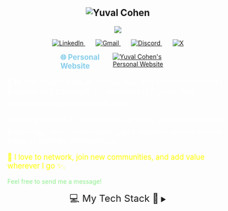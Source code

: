 <h2 align="center">
  <img src="https://readme-typing-svg.demolab.com?font=Fira+Code&size=35&duration=50&pause=3000&color=E6E6FA&center=true&vCenter=true&width=500&height=50&lines=Yuval+Cohen;" alt="Yuval Cohen" />
</h2>
<p align="center">
  <a href="https://github.com/cohenyuval315">
    <img src="https://readme-typing-svg.demolab.com/?lines=Software Engineer;Coding experience;Always%20learning%20new%20things&font=FiraCode&center=true&width=440&height=45&color=DA70D6&vCenter=true&pause=1000&size=22" 
        />
    </a>
</p>
<p align="center">
    <a href="https://www.linkedin.com/in/yc315/">
        <img 
            alt="LinkedIn" 
            title="LinkedIn" 
            src="https://img.shields.io/badge/LinkedIn-0077B5?style=for-the-badge&logo=invision&logoColor=white"/>
    </a>
    &#8287;&#8287;&#8287;&#8287;&#8287;
    <a href="mailto:cohenyuval315@gmail.com">
        <img 
            alt="Gmail" 
            title="Email" 
            src="https://img.shields.io/badge/Gmail-B22222?style=for-the-badge&logo=gmail&logoColor=white"/>
    </a>    
    &#8287;&#8287;&#8287;&#8287;&#8287;          
    <a href="https://discord.com/users/355745340441362432">
        <img 
            alt="Discord" 
            title="Discord" 
            src="https://img.shields.io/badge/Discord-5865F2?style=for-the-badge&logo=discord&logoColor=white"/>
    </a>     
    &#8287;&#8287;&#8287;&#8287;&#8287;
    <a href="https://twitter.com/@YwblK">
        <img 
            alt="X" 
            title="X (formerly Twitter)" 
            src="https://img.shields.io/badge/twitter-000000?style=for-the-badge&logo=X&logoColor=white"/>
    </a> 
</p>

<p align="center">
<div style="display: flex; justify-content: space-between; gap: 20px; margin-top: 10px; padding-left: 24%; padding-right: 24%">
    <span style="font-size: 1.2em; font-weight: bold; color: #87CEEB;">
        🌐 Personal Website
    </span>
<a href="https://www.yuval-cohen.com" target="_blank">
    <img 
        alt="Yuval Cohen's Personal Website" 
        title="Yuval Cohen" 
        src="https://img.shields.io/badge/Personal%20Website-%20Y%20C%20-black?style=for-the-badge&logo=awwwards&logoColor=black&labelColor=91DD93"/>
    </a>
</div>

</p>
<div>

<p style="font-size: 1.2em; font-weight: normal; color: white;">
👋 Hi, I’m Yuval Cohen, an enthusiastic and ambitious Software Engineer and Developer ⚡️. I specialize in Python, Web Development and Software Design.
</p>

<p style="font-size: 1.2em; font-weight: normal; color: white;">
Jack of all trades 🃏, and a master of some, with cross-domain knowledge, deep understanding and expertise across various areas of software development.
</p>

<p style="font-size: 1.2em; font-weight: normal; color: yellow;">
🤝 I love to network, join new communities, and add value wherever I go ✨. 
</p>
<p style="color: lightgreen;">
 Feel free to send me a message!
 </p>
</div>    
<style>
    details>summary {
        list-style: none;
    }
    summary::-webkit-details-marker {
        display: none
    }
    summary::after {
        content: ' ►';
    }
    summary>span {
        font-size:22px
    }
    details[open] summary:after {
        content: " ▼";
    }    
</style>
<div align="center">
<details> 
    <summary>
        <span>💻 My Tech Stack 📱</span>
    </summary>
    <p><span style="font-size: 1em; font-weight: bold ; color: yellow;"> 
        ⚠️ Important 
    </span>

⚠️ **Important!**: My tech stack follows a **top-left to bottom-right**. Please Keep this in mind as you explore!.
The Order hierarchy based , on 🏆 experience, 🚀 frequency of use, ❤️ preference, or 🎯 go-to choices. 

⚠️ **Important!**: This isn't a comprehensive list. Some lesser-known or use-case-specific technologies and libraries aren’t included here. Consider this a general overview of my main tools!

⚠️ **Important!**:: Some sections might seem a bit detailed or repetitive, but I promise nothing here is misleading. For instance, I could add things like meta programming or pair programming (will find time in the future for those two), but since I don't have real experience with them, they're not included.
This list only shows my actual skills and knowledge, built over 15 years of planning, designing, implementing and testing (besides my bachelor’s).  
</p>
</br>

```code
👨‍💻 My Programming and Markup Languages
```
<p>
    <a href="https://github.com/search?q=user%3Acohenyuval315+language%3Apython"><img alt="Python" src="https://img.shields.io/badge/Python-3776AB.svg?logo=python&logoColor=white"></a>
    <a href="https://github.com/search?q=user%3Acohenyuval315+language%3Ajavascript"><img alt="JavaScript" src="https://img.shields.io/badge/JavaScript-F7DF1E.svg?logo=javascript&logoColor=black"></a>
    <a href="https://github.com/search?q=user%3Acohenyuval315+language%3AtypeScript"><img alt="TypeScript" src="https://img.shields.io/badge/TypeScript-007ACC.svg?logo=typescript&logoColor=white"></a>
    <a href="https://github.com/search?q=user%3Acohenyuval315+language%3Ac"><img alt="C" src="https://custom-icon-badges.demolab.com/badge/C-00599C.svg?logo=c-in-hexagon&logoColor=white"></a>
    <a href="https://github.com/search?q=user%3Acohenyuval315+language%3Acpp"><img alt="C++" src="https://custom-icon-badges.demolab.com/badge/C++-00599C.svg?logo=cpp2&logoColor=white"></a>
    <a href="https://github.com/search?q=user%3Acohenyuval315+language%3Agolang"><img alt="Golang" src="https://img.shields.io/badge/Go-00ADD8.svg?logo=Go&logoColor=white"></a>
    <a href="https://github.com/search?q=user%3Acohenyuval315+language%3Ajava"><img alt="Java" src="https://custom-icon-badges.demolab.com/badge/Java-007396.svg?logo=java&logoColor=white"></a>
<a href="https://github.com/search?q=user%3Acohenyuval315+language%3Asql"><img alt="SQL" src="https://custom-icon-badges.demolab.com/badge/SQL-025E8C.svg?logo=database&logoColor=white"></a>    
    <a href="https://github.com/search?q=user%3Acohenyuval315+language%3Abash"><img alt="Bash" src="https://img.shields.io/badge/Bash-121011.svg?logo=gnu-bash&logoColor=white"></a>
    <a href="https://github.com/search?q=user%3Acohenyuval315+language%3Acsharp"><img alt="C#" src="https://custom-icon-badges.demolab.com/badge/C%23-68217A.svg?logo=cs2&logoColor=white"></a>
    <a href="https://github.com/search?q=user%3Acohenyuval315+language%3Scala"><img alt="Scala" src="https://custom-icon-badges.demolab.com/badge/Scala-DC322F.svg?logo=scala&logoColor=white"></a>    
    <a href="https://github.com/search?q=user%3Acohenyuval315+language%3Aassembly"><img alt="MIPS Assembly" src="https://custom-icon-badges.demolab.com/badge/Assembly-525252.svg?logo=asm-hex&logoColor=white"></a>
    <a href="https://github.com/search?q=user%3Acohenyuval315+language%3Amarkdown"><img alt="Markdown" src="https://img.shields.io/badge/Markdown-000000.svg?logo=markdown&logoColor=white"></a>    
    <a href="https://github.com/search?q=user%3Acohenyuval315+language%3Ahtml"><img alt="HTML" src="https://img.shields.io/badge/HTML-E34F26.svg?logo=html5&logoColor=white"></a>
    <a href="https://github.com/search?q=user%3Acohenyuval315+language%3Acss"><img alt="CSS" src="https://img.shields.io/badge/CSS-1572B6.svg?logo=css3&logoColor=white"></a>
    <a href="https://github.com/search?q=user%3Acohenyuval315+language%3Atex"><img alt="LaTeX" src="https://img.shields.io/badge/LaTeX-008080.svg?logo=LaTeX&logoColor=white"></a>
    <a href="#"><img alt="XML" src="https://img.shields.io/badge/XML-767C52.svg?logo=xml&logoColor=fff"></a>
    <a href="https://github.com/search?q=user%3Acohenyuval315+language%3Ar"><img alt="R" src="https://img.shields.io/badge/R-276DC3.svg?logo=r&logoColor=white"></a>
        <a href="#"><img alt="JSON" src="https://img.shields.io/badge/JSON-000?logo=json&logoColor=fff"></a>
        <a href="#"><img alt="YAML" src="https://img.shields.io/badge/YAML-purple?logo=yaml&logoColor=fff"></a>
        <a href="#"><img alt="Protobuf" src="https://img.shields.io/badge/Protobuf-white?logo=protobuf&logoColor=fff"></a>
        <a href="#"><img alt="Binary" src="https://img.shields.io/badge/Binary-000?logo=archive&style=flat&logoColor=fff"></a>
</p>
</br>

```
My Core Stack
```    
<p>
    These are the tools and technologies that are always by my side when I code.
    </p>
    <p>
        <a href="#"><img alt="Linux" src="https://img.shields.io/badge/Linux-black.svg?style=for-the-badge&logo=linux&logoColor=white"></a>   
        <a href="#"><img alt="Ubuntu" src="https://img.shields.io/badge/Ubuntu-E95420?style=for-the-badge&logo=ubuntu&logoColor=white"></a>      
        <a href="#"><img alt="Oh My Zsh" src="https://img.shields.io/badge/Zsh-4E4E4E?logo=zsh&style=for-the-badge&logoColor=ffffff"></a>     
        <a href="#"><img alt="Git" src="https://img.shields.io/badge/Git-F05032.svg?logo=git&logoColor=white&style=for-the-badge"></a>                     
        <a href="#"><img alt="Docker" src="https://img.shields.io/badge/Docker-2496ED.svg?style=for-the-badge&logo=docker&logoColor=white"></a>
        <a href="#"><img alt="Docker Compose" src="https://img.shields.io/badge/Docker%20Compose-FF5C8D.svg?style=for-the-badge&logo=docker&logoColor=white"></a>        
        <a href="#"><img alt="Dev Containers" src="https://img.shields.io/static/v1?style=for-the-badge&message=Devcontainers&color=2496ED&logo=Docker&logoColor=FFFFFF&label="/></a>   
        <a href="#"><img alt="Visual_Studio_Code" src ="https://img.shields.io/badge/Visual_Studio_Code-0078D4?style=for-the-badge&logo=visual%20studio%20code&logoColor=white"></a>                          
    </p>   
</br>

```
My IDEs
```    
<p>              
        <a href="#"><img alt="Visual_Studio_Code" src ="https://img.shields.io/badge/Visual_Studio_Code-0078D4?style=for-the-badge&logo=visual%20studio%20code&logoColor=white"></a>    
        <a href="#"><img alt="Pycharm" src="https://img.shields.io/badge/PyCharm-000000.svg?&style=for-the-badge&logo=PyCharm&logoColor=white"></a>        
        <a href="#"><img alt="Visual Studio" src ="https://img.shields.io/badge/Visual_Studio-5C2D91?style=for-the-badge&logo=visual%20studio&logoColor=white"></a>   
        <a href="#"><img alt="Eclipse" src ="https://img.shields.io/badge/Eclipse-2C2255?style=for-the-badge&logo=eclipse&logoColor=white"></a>   
        <a href="#"><img alt="Android Studio" src ="https://img.shields.io/badge/Android_Studio-3DDC84?style=for-the-badge&logo=android-studio&logoColor=white"></a>  
        <a href="#"><img alt="RStudio" src="https://img.shields.io/badge/RStudio-4285F4?style=for-the-badge&logo=rstudio&logoColor=white"/></a>                                       
    </p>    

---
<details open>
    <summary>
        <span>🧰 🛠️ My Tech Stack Breakdown by Programming Language 🌐</span>
    </summary>   


<p>

```
Frameworks and libraries are listed by programming language. 🔝 The top ones are core and used indefinitely, while project-specific tools 🔧 are not included—only the main ones are shown.
```

</p>
    <p>
        

<details>
    <summary><span style="color:lightgreen; font-size:20px;">🐉 Python 🐲</span></summary> 

---
<p>
Python is my language of choice. I have a deep understanding of its built-in libraries and consistently follow PEP guidelines. My experience is rooted in practical use and frequent reference to the official Python documentation at python.org.
</p>

---

</p>
<a href="#"><img alt="pyproject.toml" src="https://img.shields.io/badge/pyproject.toml-FB9CD7?style=for-the-badge&logo=python&logoColor=black"/></a>
<a href="#"><img alt="pip" src="https://img.shields.io/badge/pip-3776AB?style=for-the-badge&logo=pypi&logoColor=white"/></a>
<a href="#"><img alt="uv" src="https://img.shields.io/badge/uv-FFD43B?style=for-the-badge&logo=python&logoColor=black"/></a>
<a href="#"><img alt="ruff" src="https://img.shields.io/badge/ruff-%23d7ff64?style=for-the-badge&logo=ruff&logoColor=black"/></a>
<a href="#"><img alt="pre-commit" src="https://img.shields.io/badge/pre%20commit-blue?style=for-the-badge&logo=pre-commit&logoColor=white"/></a>
<a href="#"><img alt="black" src="https://img.shields.io/badge/black-black?style=for-the-badge"/></a>
<a href="#"><img alt="isort" src="https://img.shields.io/badge/isort-1f425f?style=for-the-badge&logo=python&logoColor=white"/></a>
<a href="#"><img alt="pylint" src="https://img.shields.io/badge/pylint-FFD43B?style=for-the-badge&logo=python&logoColor=black"/></a>
<a href="#"><img alt="pyright" src="https://img.shields.io/badge/pyright-007ACC?style=for-the-badge&logo=typescript&logoColor=white"/></a>
<a href="#"><img alt="mypy" src="https://img.shields.io/badge/mypy-2C5F2D?style=for-the-badge&logo=python&logoColor=white"/></a>                
<p>        

---

<br/>
<br/>
<details open>
    <summary><span style="color:lightgreen; font-size:18px;"> ⚔️ Frameworks 🛡</s></summary> 
<p>

---

Top-tier frameworks that I absolutely love — no longer using Flask or Django.

---

</p>    
    <a href="#"><img alt="cython" src="https://img.shields.io/badge/cython-%23dffcef.svg?style=for-the-badge&logo=python&logoColor=lightgreen"/></a>
    <a href="#"><img alt="pytest" src="https://img.shields.io/badge/pytest-%23ffffff.svg?style=for-the-badge&logo=pytest&logoColor=2f9fe3"/></a>
    <a href="#"><img alt="Pydantic" src="https://img.shields.io/badge/Pydantic-E92063?style=for-the-badge&logo=Pydantic&logoColor=white"/></a>
    <a href="#"><img alt="sqlalchemy" src="https://img.shields.io/badge/sqlalchemy-%23013243.svg?style=for-the-badge&logo=python&logoColor=white"/></a>
    <a href="#"><img alt="fastapi" src="https://img.shields.io/badge/fastapi-109989?style=for-the-badge&logo=FASTAPI&logoColor=white"/></a>
    <a href="#"><img alt="starlette" src="https://img.shields.io/badge/starlette-%23ffaaff.svg?style=for-the-badge&logo=python&logoColor=purple"/></a>
    <a href="#"><img alt="uvicorn" src="https://img.shields.io/badge/uvicorn-%23ffadda.svg?style=for-the-badge&logo=python&logoColor=black"/></a>
    <a href="#"><img alt="gunicorn" src="https://img.shields.io/badge/gunicorn-%23ffffff.svg?style=for-the-badge&logo=python&logoColor=black"/></a>
    <a href="#"><img alt="Flask" src="https://img.shields.io/badge/Flask-000000?style=for-the-badge&logo=flask&logoColor=white"/></a>
    <a href="#"><img alt="Django" src="https://img.shields.io/badge/Django-092E20?style=for-the-badge&logo=django&logoColor=green"/></a>
</details>                       

---

<br/>
<br/>
<details open>
    <summary><span style="color:lightgreen; font-size:18px;">⚗️ ML And Data Science 🧪</span></summary>   
<p>

---

Love jupyter, numpy and hugging face

---

</p>
<p>
    <a href="#"><img alt="jupyter" src="https://img.shields.io/badge/jupyter-%2300A4A6.svg?style=for-the-badge&logo=jupyter&logoColor=white"/></a>
    <a href="#"><img alt="googlecolab" src="https://img.shields.io/badge/Google%20Colab-%239C27B0.svg?style=for-the-badge&logo=googlecolab&logoColor=white"/></a>                        
    <a href="#"><img alt="numpy" src="https://img.shields.io/badge/numpy-%23013243.svg?style=for-the-badge&logo=numpy&logoColor=white"/></a>
    <a href="#"><img alt="pandas" src="https://img.shields.io/badge/pandas-%23160400.svg?style=for-the-badge&logo=pandas&logoColor=white"/></a>
    <a href="#"><img alt="scikit-learn" src="https://img.shields.io/badge/scikit--learn-%23228B22.svg?style=for-the-badge&logo=scikit-learn&logoColor=white"/></a>
    <a href="#"><img alt="Matplotlib" src="https://img.shields.io/badge/Matplotlib-%233F51B5.svg?style=for-the-badge&logo=Matplotlib&logoColor=white"/></a>
    <a href="#"><img alt="PyTorch" src="https://img.shields.io/badge/PyTorch-%23FF7F50?style=for-the-badge&logo=pytorch&logoColor=white"/></a>
    <a href="#"><img alt="Keras" src="https://img.shields.io/badge/Keras-%23D32F2F?style=for-the-badge&logo=keras&logoColor=white"/></a>
    <a href="#"><img alt="TensorFlow" src="https://img.shields.io/badge/TensorFlow-%239C27B0?style=for-the-badge&logo=tensorflow&logoColor=white"/></a>                            
    <a href="#"><img alt="transformers" src="https://img.shields.io/badge/transformers-1C3C3C?style=for-the-badge&logo=langchain&logoColor=white"/></a>
    <a href="#"><img alt="HuggingFace" src="https://img.shields.io/badge/-HuggingFace-%23FF4081?style=for-the-badge&logo=HuggingFace&logoColor=black"/></a>                            
    <a href="#"><img alt="seaborn" src="https://img.shields.io/badge/seaborn-%2314B1AB.svg?style=for-the-badge&logo=scikit-learn&logoColor=white"/></a>                            
    <a href="#"><img alt="SciPy" src="https://img.shields.io/badge/SciPy-%233F51B5.svg?style=for-the-badge&logo=SciPy&logoColor=white"/></a>
    <a href="#"><img alt="langchain" src="https://img.shields.io/badge/langchain-%230D47A1?style=for-the-badge&logo=langchain&logoColor=white"/></a>
    <a href="#"><img alt="NLTK" src="https://img.shields.io/badge/NLTK-%23FF5722?style=for-the-badge&logo=tensorflow&logoColor=white"/></a>
</p>
</details>

<br/>
<br/>
<details>
    <summary><span style="color:lightgreen; font-size:18px;">📚 Libraries 📖</span></summary>   
    <p>
<a href="#"><img alt="Locust" src="https://img.shields.io/badge/Locust-%23ffffff.svg?style=for-the-badge&logo=Locust&logoColor=2f9fe3"/></a>        
        <a href="#"><img alt="Scrapy" src="https://img.shields.io/badge/Scrapy-%23ffffff.svg?style=for-the-badge&logo=beautifulsoup&logoColor=2f9fe3"/></a>    
        <a href="#"><img alt="BeautifulSoup" src="https://img.shields.io/badge/BeautifulSoup-%23ffffff.svg?style=for-the-badge&logo=beautifulsoup&logoColor=2f9fe3"/></a>
        <a href="#"><img alt="selenium" title="selenium" src="https://img.shields.io/badge/-selenium-%43B02A?style=for-the-badge&logo=selenium&logoColor=white"/></a>
        <span style="font-size:40px; padding-left: 10px">...</span>            
    </p>
</details>

---

</br>
</br>
 <details open>
<summary><span style="color:lightgreen; font-size:18px;">📚 Tools 📖</span></summary>   

---

<p>
        I'm familiar with a variety of excellent tools, but I prefer the top ones. That said, the following tools hold a special place in my stack and are used on many occasions for their unique value.
</p>     

---

<p>
        <a href="#"><img alt="pyenv" src="https://img.shields.io/badge/pyenv-4B8BBE?style=for-the-badge&logo=python&logoColor=white"/></a>
        <a href="#"><img alt="bandit" src="https://img.shields.io/badge/bandit-red?style=for-the-badge&logo=python&logoColor=white"/></a>
        <a href="#"><img alt="flake8" src="https://img.shields.io/badge/flake8-lightgrey?style=for-the-badge&logo=python&logoColor=black"/></a>
        <a href="#"><img alt="autopep8" src="https://img.shields.io/badge/autopep8-00A896?style=for-the-badge&logo=python&logoColor=white"/></a>
        <a href="#"><img alt="pyupdate" src="https://img.shields.io/badge/pyupdate-orange?style=for-the-badge&logo=python&logoColor=white"/></a>
        <a href="#"><img alt="creosote" src="https://img.shields.io/badge/CREOSOTE-8B0000?style=for-the-badge&logo=python&logoColor=white"/></a>
        <a href="#"><img alt="Code spell" src="https://img.shields.io/badge/codespell-4285F4?style=for-the-badge&logo=pre-commit&logoColor=FAB040"></a>
        <span style="font-size:40px; padding-left: 10px">...</span>            
</p>             
 </details>                                         

<details>
    <summary><span style="color:lightblue; font-size:20px;">🐬 Javascript / Typescript ❄️</span></summary> 
    <p>
        love this programming language
    </p>
                <p>
                    <!-- General -->
                        <a href="#"><img alt="Node.js" src="https://img.shields.io/badge/Node%20js-339933?style=for-the-badge&logo=nodedotjs&logoColor=white" /></a>
                        <a href="#"><img alt="npm" src="https://img.shields.io/badge/npm-CB3837?style=for-the-badge&logo=npm&logoColor=white" /></a>
                        <a href="#"><img alt="Yarn" src="https://img.shields.io/badge/Yarn-2C8EBB?style=for-the-badge&logo=yarn&logoColor=white" /></a>
                        <a href="#"><img alt="Bun" src="https://img.shields.io/badge/Bun-%23000000.svg?style=for-the-badge&logo=bun&logoColor=white" /></a>                    
                    <!-- Frameworks -->
                    <details open>
                        <summary><h3>Frameworks</h3></summary>
                        <a href="#"><img alt="Express.js" src="https://img.shields.io/badge/Express.js-%23404d59.svg?style=for-the-badge&logo=express&logoColor=%2361DAFB" /></a>
                        <a href="#"><img alt="Fastify" src="https://img.shields.io/badge/-Fastify-000000?style=for-the-badge&logo=fastify&logoColor=white" /></a>
                        <a href="#"><img alt="React" src="https://img.shields.io/badge/React-20232A?style=for-the-badge&logo=react&logoColor=61DAFB" /></a>
                        <a href="#"><img alt="React Native" src="https://img.shields.io/badge/react_native-%2320232a.svg?style=for-the-badge&logo=react&logoColor=%2361DAFB" /></a>                    
                        <a href="#"><img alt="Next.js" src="https://img.shields.io/badge/next%20js-000000?style=for-the-badge&logo=nextdotjs&logoColor=white" /></a>
                        <a href="#"><img alt="Redux" src="https://img.shields.io/badge/Redux-593D88?style=for-the-badge&logo=redux&logoColor=white" /></a>
                        <a href="#"><img alt="RxJS" src="https://img.shields.io/badge/rxjs-%23B7178C.svg?style=for-the-badge&logo=reactivex&logoColor=white" /></a>
                        <a href="#"><img alt="Expo" src="https://img.shields.io/badge/Expo-white?logo=expo&style=for-the-badge&logoColor=blue" /></a>
                        <a href="#"><img alt="Electron" src="https://img.shields.io/badge/Electron-2B2E3A?logo=electron&style=for-the-badge&logoColor=%2361DAFB" /></a>
                        <a href="#"><img alt="Jest" src="https://img.shields.io/badge/Jest-C21325?style=for-the-badge&logo=jest&logoColor=white" /></a>
                        <a href="#"><img alt="TailwindCSS" src="https://img.shields.io/badge/TailwindCSS-38B2AC?style=for-the-badge&logo=tailwindcss&logoColor=white" /></a>                        
                    </details>
                    <!-- Tools -->
                    <details open>
                        <summary><h3>Tools</h3></summary>
                        <a href="#"><img alt="Webpack" src="https://img.shields.io/badge/webpack-%238DD6F9.svg?style=for-the-badge&logo=webpack&logoColor=black" /></a>                    
                        <a href="#"><img alt="ESLint" src="https://img.shields.io/badge/ESLint-4B32C3?style=for-the-badge&logo=eslint&logoColor=white" /></a>
                        <a href="#"><img alt="Babel" src="https://img.shields.io/badge/lint--staged-46a2f1?style=for-the-badge&logo=github-actions&logoColor=white" /></a>
                        <a href="#"><img alt="Prettier" src="https://img.shields.io/badge/Prettier-F7B93E?style=for-the-badge&logo=prettier&logoColor=black" /></a>
                        <a href="#"><img alt="Husky" src="https://img.shields.io/badge/Husky-000000?style=for-the-badge&logo=husky&logoColor=white" /></a>
                        <a href="#"><img alt="lint-staged" src="https://img.shields.io/badge/lint--staged-46a2f1?style=for-the-badge&logo=github-actions&logoColor=white" /></a>
                    </details>
                    <!-- Popular Libs -->
                    <details open>
                        <summary><h3>Libraries</h3></summary>
                        <a href="#"><img alt="Lodash" src="https://img.shields.io/badge/Lodash-3492FF?style=for-the-badge&logo=lodash&logoColor=white" /></a>
                        <a href="#"><img alt="Date-fns" src="https://img.shields.io/badge/Date--fns-29b6f6?style=for-the-badge&logo=javascript&logoColor=white" /></a>
                        <a href="#"><img alt="Zod" src="https://img.shields.io/badge/zod-%233068b7.svg?style=for-the-badge&logo=zod&logoColor=white" /></a>
                        <a href="#"><img alt="d3.js" src="https://img.shields.io/badge/d3%20js-F9A03C?style=for-the-badge&logo=d3.js&logoColor=white" /></a>
                        <a href="#"><img alt="PixiJS" src="https://img.shields.io/badge/Pixijs%20js-F9A03C?style=for-the-badge&logo=d3.js&logoColor=white" /></a>
                        <a href="#"><img alt="Framer Motion" src="https://img.shields.io/badge/Framer%20Motion-EA4C89?style=for-the-badge&logo=framer&logoColor=white" /></a>
                        <a href="#"><img alt="Moment.js" src="https://img.shields.io/badge/Moment.js-8D46E7?style=for-the-badge&logo=moment&logoColor=white" /></a>
                        <a href="#"><img alt="Quill" src="https://img.shields.io/badge/Quill-000000?style=for-the-badge&logo=quill&logoColor=white" /></a>
                        <a href="#"><img alt="Draft.js" src="https://img.shields.io/badge/Draft.js-000000?style=for-the-badge&logo=draft.js&logoColor=white" /></a>
                    </details>     
                </p>                                                                                    
            </details>   
            <!-- C / C++ -->
<details>
    <summary><h3>C / C++</h3></summary>    
    <p>
        My first love, after using assembly this language felt perfect, 
        giving a level of abstractaction from the hardware assambly vendors to C is giving me chills, the time consume just to create a loop is sagnificant . the full control you have all over the system is giving a good schetching to my itching in other progamming languages
        C and hes more fatter muscler brother C++ aboslute monsters, i should code more with them, well i do need a usecase first, since without a solid use case coding in python probably yield %1000 efficancy on this, love the parrallel computing, distributed computing and performance, and enjoyed some hobbies with unity and ardino.
    </p>   
    <p>                
        <a href="#"><img alt="cmakefile" src="https://img.shields.io/badge/makefile-red.svg?style=for-the-badge&logo=makefile&logoColor=black"></a>                   
        <a href="#"><img alt="MPI" src="https://img.shields.io/badge/MPI-%23FFFFFF.svg?style=for-the-badge&logoColor=white"/></a>  
        <a href="#"><img alt="OpenMP" src="https://img.shields.io/badge/OpenMP-%2376B900.svg?style=for-the-badge&logoColor=white"/></a>          
        <a href="#"><img alt="Cuda" src="https://img.shields.io/badge/cuda-000000.svg?style=for-the-badge&logo=nVIDIA&logoColor=green"></a>                
        <a href="#"><img alt="OpenCV" src="https://img.shields.io/badge/opencv-%23white.svg?style=for-the-badge&logo=opencv&logoColor=white"/></a>             
        <a href="#"><img alt="OpenGL" src="https://img.shields.io/badge/OpenGL-%23FFFFFF.svg?style=for-the-badge&logo=opengl"/></a>   
        <a href="#"><img alt="Unity" src ="https://img.shields.io/badge/Unity-00979D?style=for-the-badge&logo=unity&logoColor=white"></a>                       
        <a href="#"><img alt="Arduino" src ="https://img.shields.io/badge/Arduino-00979D?style=for-the-badge&logo=arduino&logoColor=white"></a>                       
    </p>
</details>            
            <!-- Java / Scala -->
    <details open>
        <summary><h3>Java / Scala</h3></summary>            
        <p> 
            my first language 
            spring boot amazing, but you have to marry them , and im not ready to commit to this attention loving framework.
            love scala , beutiful funcrional porgamming langue,and i love math, and the  systax so satifiying, plus i love its spark streaming and kafka streams integrations,
        </p>
        <a href="#"><img alt="Spring Boot" src="https://img.shields.io/badge/Spring%20Boot-6DB33F?style=for-the-badge&logo=springboot&logoColor=fff"></a>      
        <a href="#"><img alt="gradle" src ="https://img.shields.io/badge/gradle-02303A?style=for-the-badge&logo=gradle&logoColor=white"></a>          
        <a href="#"><img alt="Android" src="https://img.shields.io/badge/Android-3DDC84?style=for-the-badge&logo=android&logoColor=white"></a> 
        <a href="#"><img alt="Spark" src="https://img.shields.io/badge/Spark-3DDC84?style=for-the-badge&logo=spark&logoColor=white"></a> 
    </details>   
</p>
    </details>                                
    <details>
        <summary><h3>Services</h3></summary>  
        <p>
            my bread and butter,
            kafka probably my favorite software
            spark please marry me
            Kubernetes, when its the right use case it basicily carrying everyone 
            jenkins i love you
            nginx be my boyfriend
        </p>  
        <p>
            <a href="#"><img alt="Apache Kafka" src="https://img.shields.io/badge/Apache_Kafka-231F20?style=for-the-badge&logo=apache-kafka&logoColor=white"></a>      
            <a href="#"><img alt="Apache_Spark" src ="https://img.shields.io/badge/Apache_Spark-FFFFFF?style=for-the-badge&logo=apachespark&logoColor=#E35A16"></a>  
            <a href="#"><img alt="Nginx" src="https://img.shields.io/badge/nginx-%23009639.svg?style=for-the-badge&logo=nginx&logoColor=white"></a>                          
            <a href="#"><img alt="Jenkins" src="https://img.shields.io/badge/jenkins-%232C5263.svg?style=for-the-badge&logo=jenkins&logoColor=white"></a>                   
            <a href="#"><img alt="Kubernetes" src="https://img.shields.io/badge/Kubernetes-326CE5?style=for-the-badge&logo=Kubernetes&logoColor=white&labelColor=red>"></a>        
            <a href="#" ><img alt="grafana" title="Microsoft Teams" src="https://img.shields.io/badge/grafana-%23F46800.svg?style=for-the-badge&logo=grafana&logoColor=white"></a>          
            <a href="#" ><img alt="Prometheus" title="Microsoft Teams" src="https://img.shields.io/badge/Prometheus-E6522C?style=for-the-badge&logo=Prometheus&logoColor=white"></a>                 
            <a href="#"><img alt="Hadoop" src ="https://img.shields.io/badge/rabbitmq-%23FF6600.svg?&style=for-the-badge&logo=rabbitmq&logoColor=white"></a>                  
            <a href="#"><img alt="Rabbit MQ" src ="https://img.shields.io/badge/rabbitmq-%23FF6600.svg?&style=for-the-badge&logo=rabbitmq&logoColor=white"></a>              
            <a href="#" ><img alt="OpenTelemetry" title="Microsoft Teams" src="https://img.shields.io/badge/OpenTelemetry-FFFFFF?&style=for-the-badge&logo=opentelemetry&logoColor=black"></a>          
        </p>        
    </details>        
    <details open>
        <summary><h3>My Databases</h3></summary>  
        <p>
            postgressql my goto for SQL
            mongodb my goto for NOSQL
            redis is here since in the end memory database still a database , its an abosolute banger with huge flexibliy and use cases
            sqlite always been there for you
            elastic search always somehow i endup needing this for something
            cassandara beutiful distriubted database i want to use more often with relevent use case
        </p>
        <p>
            <a href="#"><img alt="PostgreSQL" src ="https://img.shields.io/badge/postgres-%23316192.svg?style=for-the-badge&logo=postgresql&logoColor=white"></a>    
            <a href="#"><img alt="MongoDB" src ="https://img.shields.io/badge/MongoDB-4ea94b.svg?style=for-the-badge&logo=mongodb&logoColor=white"></a>        
            <a href="#"><img alt="Redis" src ="https://img.shields.io/badge/redis-%23DD0031.svg?&style=for-the-badge&logo=redis&logoColor=white"></a>          
            <a href="#"><img alt="SQLite" src ="https://img.shields.io/badge/SQLite-07405e.svg?style=for-the-badge&logo=sqlite&logoColor=white"></a>     
            <a href="#"><img alt="Elastic_Search" src ="https://img.shields.io/badge/Elastic_Search-005571?style=for-the-badge&logo=elasticsearch&logoColor=white"></a>                           
            <a href="#"><img alt="Cassandra" src ="https://img.shields.io/badge/Cassandra-%231287B1.svg?style=for-the-badge&logo=apache-cassandra&logoColor=white"></a>        
            <a href="#"><img alt="DynamoDB" src ="https://img.shields.io/badge/DynamoDB-4053D6?style=for-the-badge&logo=amazondynamodb&logoColor=fff"></a>      
            <a href="#"><img alt="Neo4j" src ="https://img.shields.io/badge/Neo4j-008CC1?style=for-the-badge&logo=neo4j&logoColor=white"></a>   
            <a href="#"><img alt="MySQL" src="https://img.shields.io/badge/mysql-4479A1.svg?style=for-the-badge&logo=mysql&logoColor=white"></a>
            <a href="#"><img alt="Oracle" src ="https://img.shields.io/badge/Oracle-F00000.svg?style=for-the-badge&logo=oracle&logoColor=white"></a>                          
            <a href="#"><img alt="Microsoft SQL Server" src ="https://img.shields.io/badge/Microsoft%20SQL%20Server-CC2927?style=for-the-badge&logo=microsoft%20sql%20server&logoColor=white"></a>
        </p>
    </details>        
    <details open>
        <summary><h3>My Deployment & Hosting</h3></summary>  
        <p>
            im grateful favorite git provider github for free default page per account.github.io for hosting my website freely, i love you.
            git actions truly an amazing tool
            used heroku back when it had free tier 
            vercel is my free hosting
            and aws ec2 or servers or eks for the servers .
            go daddy is where ibuy my domains 
            and cloudflare one of my favorite tools, insta protection from my greatest fear ddos attacks
            free, security providing, global CDN, monitoring , no brainer i have this for every website.
            many feeatures.
        </p>
        <p>
        <p>  
            <a href="#"><img alt="GitHub Pages" src="https://img.shields.io/badge/GitHub%20Pages-121013?style=for-the-badge&logo=github&logoColor=white"></a>
            <a href="#"><img alt="Github Actions" src="https://img.shields.io/badge/Github%20Actions-282a2e?style=for-the-badge&logo=githubactions&logoColor=367cfe"></a>            
            <a href="#"><img alt="Heroku" src="https://img.shields.io/badge/Heroku-430098.svg?style=for-the-badge&logo=heroku&logoColor=white"></a>    
            <a href="#"><img alt="Vercel" src="https://img.shields.io/badge/Vercel-000000.svg?style=for-the-badge&logo=vercel"></a>
            <a href="#"><img alt="AWS" src="https://img.shields.io/badge/AWS-000000.svg?style=for-the-badge&logo=amazon&logoColor=yellow"></a>        
            <a href="#"><img alt="GoDaddy" src="https://img.shields.io/badge/GoDaddy-white.svg?style=for-the-badge&logo=godaddy&logoColor=olive"></a>
            <a href="#"><img alt="Cloudflare" src="https://img.shields.io/badge/Cloudflare-white.svg?style=for-the-badge&logo=cloudflare&logoColor=orange"></a>                
            <!-- 
            <a href="#"><img alt="Microsoft Azure" src="https://img.shields.io/badge/DigitalOcrean-white.svg?logo=digitalocean&logoColor=blue"></a>       
            <a href="#"><img alt="Google Cloud" src="https://img.shields.io/badge/Google_Cloud-4285F4?style=for-the-badge&logo=google-cloud&logoColor=white"></a>                     
            <a href="#"><img alt="Azure" src="https://img.shields.io/badge/Microsoft_Azure-0089D6?style=for-the-badge&logo=microsoft-azure&logoColor=white"></a>                 
            <a href="#"><img alt="GCP" src="https://img.shields.io/badge/GCP-white.svg?logo=gcp&logoColor=blue"></a>   
             -->            
        </p>  
    </details>   
    <details >
        <summary><h3>My Programming SKills</h3></summary>       
            <details open>
            <summary><h3>My Paradigms</h3></summary>  
            <p>  
                <a href="#"><img alt="Object-Oriented Programming (OOP)" src="https://img.shields.io/badge/OOP-00C2A4?style=for-the-badge&logo=java&logoColor=white"></a>        
                <a href="#"><img alt="Functional Programming" src="https://img.shields.io/badge/Functional%20Programming-4F9D6F?style=for-the-badge&logo=elm&logoColor=white"></a>
                <a href="#"><img alt="Declarative Programming" src="https://img.shields.io/badge/Declarative%20Programming-607D8B?style=for-the-badge&logo=react&logoColor=white"></a>
                <a href="#"><img alt="Imperative Programming" src="https://img.shields.io/badge/Imperative%20Programming-FF6347?style=for-the-badge&logo=python&logoColor=white"></a>
                <a href="#"><img alt="Contract Programming" src="https://img.shields.io/badge/Imperative%20Programming-FF6347?style=for-the-badge&logo=python&logoColor=white"></a>      
                <a href="#"><img alt="Contract Programming" src="https://img.shields.io/badge/Imperative%20Programming-FF6347?style=for-the-badge&logo=python&logoColor=white"></a>    
                <a href="#"><img alt="Parallel Programming" src="https://img.shields.io/badge/Parallel%20Programming-FFD700?style=for-the-badge&logo=openjdk&logoColor=white"></a>
                <a href="#"><img alt="Asynchronous Programming" src="https://img.shields.io/badge/Asynchronous%20Programming-4C8C2F?style=for-the-badge&logo=python&logoColor=white"></a>                           
            <p>
            </details> 
            <details open>
            <summary><h3>My Base</h3></summary>  
            <p>          
                <a href="#"><img alt="Data Structures & Algorithms" src="https://img.shields.io/badge/Data%20Structures%20%26%20Algorithms-2980B9?style=for-the-badge&logo=visualstudiocode&logoColor=white"></a>                     
                <a href="#"><img alt="Design Patterns" src="https://img.shields.io/badge/Design%20Patterns-90EE90?style=for-the-badge&logo=java&logoColor=white"></a>
                <a href="#"><img alt="SOLID Principles" src="https://img.shields.io/badge/SOLID%20Principles-29B6F6?style=for-the-badge&logo=python&logoColor=white"></a>            
            <p>
            </details>       
            <details open>
            <summary><h3>Common</h3></summary>  
            <p>     
                <a href="#"><img alt="Web Development" src="https://img.shields.io/badge/Web%20Development-9B59B6?style=for-the-badge&logo=html5&logoColor=white"><a>
                <a href="#"><img alt="RESTful Services" src="https://img.shields.io/badge/RESTful%20Services-7FFFD4?style=for-the-badge&logo=nginx&logoColor=white"><a>
                <a href="#"><img alt="API Development" src="https://img.shields.io/badge/API%20Development-00BFFF?style=for-the-badge&logo=swagger&logoColor=white"></a>
            <p>
            </details>   
            <details open>
            <summary><h3>Methodologies</h3></summary>  
            <p>     
                <a href="#"><img alt="Scrum" src="https://img.shields.io/badge/Scrum-5A2D7C?style=for-the-badge&logo=scrum&logoColor=white"></a>
                <a href="#"><img alt="Agile Methodology" src="https://img.shields.io/badge/Agile%20Methodology-FFB6C1?style=for-the-badge&logo=scrumlogoColor=white"></a>                                   
            <p>
            </details>
            <details open>
                <summary><h3>Design & Architecture</h3></summary>  
                <p>     
            <a href="#"><img alt="Software Design" src="https://img.shields.io/badge/Software%20Design-FF6347?style=for-the-badge&logo=uml&logoColor=white"></a>
            <a href="#"><img alt="Real-time Systems" src="https://img.shields.io/badge/Real-time%20Systems-FF6347?style=for-the-badge&logo=java&logoColor=white"></a>
            <a href="#"><img alt="Software Architecture" src="https://img.shields.io/badge/Software%20Architecture-FF5733?style=for-the-badge&logo=uml&logoColor=white"></a>                        
            <a href="#"><img alt="Database Design" src="https://img.shields.io/badge/Database%20Design-DB4437?style=for-the-badge&logo=mysql&logoColor=white"></a>  
            <a href="#"><img alt="Microservices" src="https://img.shields.io/badge/Microservices-FF5733?style=for-the-badge&logo=docker&logoColor=white"></a>                  
            <a href="#"><img alt="Distributed Systems" src="https://img.shields.io/badge/Distributed%20Systems-2980B9?style=for-the-badge&logo=apachekafka&logoColor=white"></a>     
            <a href="#"><img alt="Serverless Architecture" src="https://img.shields.io/badge/Serverless%20Computing-00BFFF?style=for-the-badge&logo=aws&logoColor=white"></a>                                                     
                <p>
                </details>                
            <details open>
                <summary><h3>Testing</h3></summary>  
                <p>     
                    <a href="#"><img alt="Test-Driven Development (TDD)" src="https://img.shields.io/badge/TDD-E74C3C?style=for-the-badge&logo=jasmine&logoColor=white"></a>                
                    <a href="#"><img alt="Unit Testing" src="https://img.shields.io/badge/Unit%20Testing-4CAF50?style=for-the-badge&logo=jest&logoColor=white"></a>
                    <a href="#"><img alt="System Testing" src="https://img.shields.io/badge/System%20Testing-1E90FF?style=for-the-badge&logo=selenium&logoColor=white"></a>
                    <a href="#"><img alt="Load Testing" src="https://img.shields.io/badge/Load%20Testing-F08080?style=for-the-badge&logo=artillery&logoColor=white"></a>
                    <a href="#"><img alt="Test Automation" src="https://img.shields.io/badge/Test%20Automation-6A5ACD?style=for-the-badge&logo=travis-ci&logoColor=white"></a>
                    <a href="#"><img alt="End-to-End Testing" src="https://img.shields.io/badge/End%20to%20End%20Testing-FF6347?style=for-the-badge&logo=cypress&logoColor=white"></a>                                              
                <p>
            </details>       
            <details open>
                <summary><h3>development</h3></summary>  
                <p>   
                    <a href="#"><img alt="Domain-Driven Design (DDD)" src="https://img.shields.io/badge/BDD-4E73DFstyle=for-the-badge&logo=cucumber&logoColor=white"><a>
                        <a href="#"><img alt="Debugging" src="https://img.shields.io/badge/Debugging-FF9F00?style=for-the-badge&logo=chrome&logoColor=white"></a>
            <a href="#"><img alt="Profiling" src="https://img.shields.io/badge/Profiling-1ABC9C?style=for-the-badge&logo=intellijidea&logoColor=white"></a>
            <a href="#"><img alt="Error Handling" src="https://img.shields.io/badge/Error%20Handling-F44336?style=for-the-badge&logo=bugsnag&logoColor=white"></a>
            <a href="#"><img alt="Refactoring" src="https://img.shields.io/badge/Refactoring-8E44AD?style=for-the-badge&logo=sonarqube&logoColor=white"></a>
            <a href="#"><img alt="Version Control" src="https://img.shields.io/badge/Version%20Control-4CAF50?style=for-the-badge&logo=git&logoColor=white"></a>
            <a href="#"><img alt="CI/CD" src="https://img.shields.io/badge/CI%2FCD-FF5733?style=for-the-badge&logo=jenkins&logoColor=white"></a>
                <p>
            </details>                
            <details open>
                <summary><h3>Other</h3></summary>  
                <p>
                    <a href="#"><img alt="GDPR" src="https://img.shields.io/badge/OAuth%202.0-DB4437?style=for-the-badge&logo=oauth&logoColor=white"></a>
                    <a href="#"><img alt="Regulation" src="https://img.shields.io/badge/OAuth%202.0-DB4437?style=for-the-badge&logo=oauth&logoColor=white"></a>
                    <a href="#"><img alt="RFC" src="https://img.shields.io/badge/OAuth%202.0-DB4437?style=for-the-badge&logo=oauth&logoColor=white"></a>                    
                    <a href="#"><img alt="Conventions" src="https://img.shields.io/badge/OAuth%202.0-DB4437?style=for-the-badge&logo=oauth&logoColor=white"></a>                    
                    <a href="#"><img alt="Concurrency" src="https://img.shields.io/badge/Concurrency-9B59B6?style=for-the-badge&logo=openjdk&logoColor=white"></a>
                    <a href="#"><img alt="Authentication & Authorization" src="https://img.shields.io/badge/Authentication%20%26%20Authorization-9B59B6?style=for-the-badge&logo=keycloak&logoColor=white"></a>
                    <a href="#"><img alt="Cloud Computing" src="https://img.shields.io/badge/Cloud%20Computing-1ABC9C?style=for-the-badge&logo=aws&logoColor=white"></a>
                    <a href="#"><img alt="Web Scraping" src="https://img.shields.io/badge/Web%20Scraping-FF6347?style=for-the-badge&logo=scrapy&logoColor=white"></a>
                    <a href="#"><img alt="Networking" src="https://img.shields.io/badge/Networking-FF5733?style=for-the-badge&logo=cisco&logoColor=white"></a>
                    <a href="#"><img alt="Encryption & Security" src="https://img.shields.io/badge/Encryption%20%26%20Security-8E44AD?style=for-the-badge&logo=keycloak&logoColor=white"></a>
                    <a href="#"><img alt="Cloud Storage" src="https://img.shields.io/badge/Cloud%20Storage-1ABC9C?style=for-the-badge&logo=google-cloud&logoColor=white"></a>
                    <a href="#"><img alt="Mobile Development" src="https://img.shields.io/badge/Mobile%20Development-2980B9?style=for-the-badge&logo=android&logoColor=white"></a>
                    <a href="#"><img alt="Observability" src="https://img.shields.io/badge/Observability-4B9CD3?style=for-the-badge&logo=prometheus&logoColor=white"></a>      
                <p>      
            </details>                               
        </p>         
    </details>          
    <h3>🤝 Collaboration Tools</h3>
    <p>Collaboration tools i used and familiar with</p>
        <p>
            those tools i used with other people, or teams, 
            i think slack with jira integration and trello
            with microsoft teams is probably would be my goto 
            but if discord or other tools are needed i don't mind 
        </p>
    <p>
        <a href="#"><img alt="Jira" src="https://img.shields.io/badge/jira-%230A0FFF.svg?style=for-the-badge&logo=jira&logoColor=white"></a>
        <a href="#"><img alt="Slack" src="https://img.shields.io/badge/Slack-4A154B?logo=slack&style=for-the-badge&logoColor=fff"></a>
        <a href="#"><img alt="Trello" title="Trello" src="https://img.shields.io/badge/Trello-%23026AA7.svg?style=for-the-badge&logo=Trello&logoColor=white"></a>
        <a href="#"><img alt="Monday" title="Monday" src="https://img.shields.io/badge/Monday-%23026AA7.svg?style=for-the-badge&logo=monday&logoColor=white"></a>
        <a href="#"><img alt="Discord" title="Dev Pro Tips Discord Server" src="https://img.shields.io/badge/Discord-7289DA?style=for-the-badge&logo=discord&logoColor=white"></a>
        <a href="#"><img alt="Microsoft Teams" title="Microsoft Teams" src="https://img.shields.io/badge/Microsoft_Teams-6264A7?style=for-the-badge&logo=microsoft-teams&logoColor=white"></a>
        <a href="#"><img alt="Zoom" title="Zoom" src="https://img.shields.io/badge/Zoom-2D8CFF?style=for-the-badge&logo=zoom&logoColor=white"></a>
        <a href="#"><img alt="Google Meet" src="https://img.shields.io/badge/Google%20Meet-00897B?style=for-the-badge&logo=google-meet&logoColor=white"></a>
    </p>
    <h3>🤖 AI Services</h3>
    <p>
        the ai services i constantly use, really help in saving a lot of time, i would never use those tools with stuff i dont understand , since theni wouldnt be able to correct this 70% error rate on niche subjects. i would use it for fast learning sometimes, with checks, i prefer the good old fastion gpt since hes sufficent for my general use cases, sometime use the rest
    </p>
    <p>
        <a href="#"><img alt="Chat GPT" src="https://img.shields.io/badge/Chat%20GPT-black?style=for-the-badge&logo=openai&logoColor=white"></a>
        <a href="#"><img alt="Google Gemini" src="https://img.shields.io/badge/Google%20Gemini-white?style=for-the-badge&logo=googlegemini&logoColor=blue"></a>
        <a href="#"><img alt="Claude" src="https://img.shields.io/badge/Claude-8E75B2?style=for-the-badge&logo=googlegemini&logoColor=white"></a>
        <a href="#"><img alt="Blackbox AI" src="https://img.shields.io/badge/Blackbox_AI-8E75B2?style=for-the-badge&logo=googlegemini&logoColor=white"></a>
    </p>
    <h3>💫 AI Models</h3>
    <p>models i trained or used on my computers</p>
    <p>
        rhose are an acualy models i got localy, google FLANT1, 
        i used stable diffusion, super satificating , require some learning curve and exprience 
    <p>
    <p>
        <a href="#"><img alt="Stable diffusion" src="https://img.shields.io/badge/Stable_diffusion-8E75B2?style=for-the-badge&logo=googlegemini&logoColor=white"></a>
        <a href="#"><img alt="Stylgan" src="https://img.shields.io/badge/Stylgan-8E75B2?style=for-the-badge&logo=googlegemini&logoColor=white"></a>
    </p>
    <h3>🌅 My Favorite Everyday Softwares</h3>
    <p>My personal use softwares.</p>
        <p>
            obsidian absolute must, i cannot live without this program
            librera u better use this if you like books, no competitor ar the high quality product they have
            obs 
        </p>
    <p>
        <a href="#"><img alt="Obsidian" src="https://img.shields.io/badge/Obsidian-483699?style=for-the-badge&logo=Obsidian&logoColor=white"></a>
        <a href="#"><img alt="Librera" src="https://img.shields.io/badge/Librera-white?logo=obs-studio&style=for-the-badge&logoColor=black"></a>
        <a href="#"><img alt="OBS Studio" src="https://img.shields.io/badge/OBS_Studio-302E31?logo=obs-studio&style=for-the-badge&logoColor=white"></a>
        <a href="#"><img alt="Team viewer" src="https://img.shields.io/badge/Team_Viewer-blue?logo=teamviewer&style=for-the-badge&logoColor=white"></a>
        <a href="#"><img alt="Wireshark" src="https://img.shields.io/badge/Wireshark-1679A7?style=for-the-badge&logo=Wireshark&logoColor=white"></a>
        <a href="#"><img alt="uTorrent" src="https://img.shields.io/badge/uTorrent-lightgreen?style=for-the-badge&logo=utorrent&logoColor=black"></a>
        <a href="#"><img alt="SysinternalsSuite" src="https://img.shields.io/badge/SysinternalsSuite-1679A7?style=for-the-badge&logo=windows&logoColor=white"></a>
        <a href="#"><img alt="Notepad++" src="https://img.shields.io/badge/Notepad++-90E59A.svg?style=for-the-badge&logo=notepad%2B%2B&logoColor=black"></a>
        <a href="#"><img alt="Mihon" src ="https://img.shields.io/badge/Mihon-white.svg?style=for-the-badge&logo=mihon%2B%2B&logoColor=blue"></a>          
    </p>
    <h3>📠 My Office Tools</h3>
    <p>Documents tools i used and familiar with</p>
        <p>
         i had my fair share of using office tools, im pretty much used all of those, both in school, high school and academia, and other places, or programs
        </p>
    <p>
        <a href="#"><img alt="Google Docs" src="https://img.shields.io/badge/Google%20Docs-4285F4?style=for-the-badge&logo=google-docs&logoColor=white"></a>
        <a href="#"><img alt="Google Sheets" src="https://img.shields.io/badge/Google%20Sheets-34A853?style=for-the-badge&logo=google-sheets&logoColor=white"></a>    
        <a href="#"><img alt="Microsoft Word" src="https://img.shields.io/badge/Microsoft_Word-2B579A?style=for-the-badge&logo=microsoft-word&logoColor=white"></a>
        <a href="#"><img alt="Microsoft Excel" src="https://img.shields.io/badge/Microsoft_Excel-217346?style=for-the-badge&logo=microsoft-excel&logoColor=white"></a>
        <a href="#"><img alt="Microsoft Powerpoint" src="https://img.shields.io/badge/Microsoft_PowerPoint-B7472A?style=for-the-badge&logo=microsoft-powerpoint&logoColor=white"></a>
        <a href="#"><img alt="OpenOffice" src="https://img.shields.io/badge/OpenOffice-0E85CD?style=for-the-badge&logo=ApacheOpenOffice&logoColor=white"></a>
        <a href="#"><img alt="LibreOffice" src="https://img.shields.io/badge/LibreOffice-18A303?style=for-the-badge&logo=LibreOffice&logoColor=white"></a>
    </p>    
    <h3>🌈 My Web Browsers</h3>
    <p>i don't touch other browsers, no edge or safari, no matter how much microsoft will beg me</p>
    <p>
        <a href="#"><img alt="Google Chrome" src="https://img.shields.io/badge/Google_chrome-4285F4?style=for-the-badge&logo=Google-chrome&logoColor=white"></a>
        <a href="#"><img alt="Firefox Browser" src="https://img.shields.io/badge/Firefox_Browser-FF7139?style=for-the-badge&logo=Firefox-Browser&logoColor=white"></a>
        <a href="#"><img alt="Tor Browser" src="https://img.shields.io/badge/Tor_Browser-7D4698?style=for-the-badge&logo=Tor-Browser&logoColor=white"></a>
    </p>
    <h3>💌 My Favorite Web Resources</h3>
    <p>
        websites which i appreciate their existence
        stackoverflow is godsend
        wikipedia watched me grow up
        geeks for geeks basicily had too much contribution to , that i cant ackowlege them,
        my most fun i had in ages was with google scholar, reasearch gates ,and thier familars, i deep dived into various researchs, few big ones was indoor navigations and algorithmic trading,
    </p>
    <p>
        <a href="#"><img alt="Stack Overflow" src="https://img.shields.io/badge/-Stack%20Overflow-FE7A16?style=for-the-badge&logo=stack-overflow&logoColor=white"></a>
        <a href="#"><img alt="Wikipedia" src="https://img.shields.io/badge/Wikipedia-%23000000.svg?style=for-the-badge&logo=wikipedia&logoColor=white"></a>
        <a href="#"><img alt="GeeksForGeeks" src="https://img.shields.io/badge/GeeksforGeeks-gray?style=for-the-badge&logo=geeksforgeeks&logoColor=35914c"></a>
        <a href="#"><img alt="Google Scholar" src="https://img.shields.io/badge/Google%20Scholar-4285F4?style=for-the-badge&logo=google-scholar&logoColor=white"></a>
        <a href="#"><img alt="ResearchGate" title="ResearchGate" src="https://img.shields.io/badge/ResearchGate-00CCBB?style=for-the-badge&logo=ResearchGate&logoColor=white"></a>
        <a href="#"><img alt="Academia" src="https://img.shields.io/badge/Academia-fff?style=for-the-badge&logo=academia&logoColor=black"></a>
        <a href="#"><img alt="W3Schools" src="https://img.shields.io/badge/W3Schools-04AA6D?style=for-the-badge&logo=W3Schools&logoColor=white"></a>
        <a href="#"><img alt="YouTube" title="YouTube" src="https://img.shields.io/badge/YouTube-%23FF0000.svg?style=for-the-badge&logo=YouTube&logoColor=white"></a>
    </p>   
    <h3>📎 My Favorite File Types</h3>
    <p> i might be getting to specific</p>
    <p>
        <a href="#"><img alt="JSON" src="https://img.shields.io/badge/JSON-000?logo=json&style=for-the-badge&logoColor=fff"></a>
        <a href="#"><img alt="YAML" src="https://img.shields.io/badge/YAML-CB171E?logo=yaml&style=for-the-badge&logoColor=fff"></a>
        <a href="#"><img alt="Protobuf" src="https://img.shields.io/badge/Protobuf-7A7A7A?style=for-the-badge&logo=protobuf&logoColor=fff"></a>
        <a href="#"><img alt="Binary" src="https://img.shields.io/badge/Binary-000?logo=archive&style=for-the-badge&logoColor=fff"></a>
        <a href="#"><img alt="XML" src="https://img.shields.io/badge/XML-000?logo=archive&logoColor=fff"></a>
        <a href="#"><img alt="txt" src="https://img.shields.io/badge/TXT-000?logo=text&logoColor=fff"></a>
        <a href="#"><img alt="pdf" src="https://img.shields.io/badge/PDF-FF0000?logo=adobe&logoColor=fff"></a>
        <a href="#"><img alt="docx" src="https://img.shields.io/badge/DOCX-0078D4?logo=microsoft-word&logoColor=fff"></a>
    </p>     
</details>

<details> 
    <summary><h2>📘 Projects</h2></summary>
    <div align="left">
        <div>
            <h3>Recent</h3>
            <a href="https://github.com/cohenyuval315/PyMicroservicesBase">
                <img 
                    width="278" 
                    alt="readme-typing-svg"
                    src="https://denvercoder1-github-readme-stats.vercel.app/api/pin/?username=cohenyuval315&repo=PyMicroservicesBase&theme=react&bg_color=1F222E&title_color=F85D7F&hide_border=true&icon_color=F8D866&show_icons=false" 
                />
            </a>
        </div>
        <div>
            <h3></h3>
        </div>
    </div>
    <p>
        <a href="https://github.com/cohenyuval315?tab=repositories&sort=stargazers">
            <img 
                alt="All Repositories" 
                title="All Repositories" 
                src="https://custom-icon-badges.demolab.com/badge/-Click%20Here%20For%20All%20My%20Repos-1F222E?style=for-the-badge&logoColor=white&logo=repo"/>
        </a>
    </p>
</details>

<details> 
    <summary><h2>📊 My Stats</h2></summary>
    <p>
    <a href="https://github.com/cohenyuval315">
        <img 
            title="🔥 Streak Stats 🔥" 
            alt="Cohenyuval315's streak" 
            src="https://github-readme-streak-stats-eight.vercel.app/?user=cohenyuval315&theme=tokyonight&bg_color=00000000&hide_border=true&short_numbers=true"  
        />
    </a>
    <div style="display:flex;flex-direction:row;">
        <a
            href="https://github.com/anuraghazra/github-readme-stats"
        >
            <img
                alt="Cohenyuval315's Github Stats" 
                height="192px"
                src="https://denvercoder1-github-readme-stats.vercel.app/api/?username=cohenyuval315&show_icons=true&include_all_commits=true&count_private=true&theme=tokyonight&hide_border=true&bg_color=1F222E" 
            />
        </a>
        <a 
            href="https://github.com/anuraghazra/github-readme-stats">
            <img 
                height="192px"
                alt="Cohenyuval315's Top Languages" 
                src="https://denvercoder1-github-readme-stats.vercel.app/api/top-langs/?username=cohenyuval315&langs_count=8&layout=compact&theme=tokyonight&hide_border=true&bg_color=1F222E&hide=Jupyter%20Notebook,Roff" 
            />
        </a>
    </div>
    <a 
        href="https://github.com/cohenyuval315/github-readme-activity-graph">
        <img 
            alt="cohenyuval's Activity Graph" 
            src="https://github-readme-activity-graph.vercel.app/graph/?username=cohenyuval315&bg_color=1F222E&color=F8D866&line=F85D7F&point=FFFFFF&hide_border=true" 
        />
    </a>
    <h3>⚡ Recent GitHub Activity</h3>

---

<!--START_SECTION:activity-->

<!--END_SECTION:activity-->

---
</details>
<details>
    <summary><h2>💎 My Tech Platforms</h2></summary>
    <p>                        
        <a target="_blank" href="https://github.com/cohenyuval315"><img alt="Github" title="Github" src="https://img.shields.io/badge/GitHub-100000?style=for-the-badge&logo=github&logoColor=white"/></a>               
        <br/>                 
        <a target="_blank" href="https://leetcode.com/u/steel315/"><img alt="Leet Code" title="Leet Code"src="https://img.shields.io/badge/LeetCode-000000?style=for-the-badge&logo=LeetCode&logoColor=#d16c06"></a>    
        </br>
        <a target="_blank" href="https://www.kaggle.com/yuvalcohen315/"><img alt="Kaggle" title="Kaggle"src="https://img.shields.io/badge/Kaggle-035a7d?style=for-the-badge&logo=kaggle&logoColor=white"/> </a>         
        </br>
        <a target="_blank" href="https://codeforces.com/profile/Steel315"><img alt="Code Forces" src="https://img.shields.io/badge/Codeforces-1F8ACB?style=for-the-badge&logo=Codeforces&logoColor=white"></a> 
        </br>
        <a target="_blank" href="https://www.codewars.com/users/HarderThanSteel"><img alt="Code Wars" src="https://img.shields.io/badge/Codewars-B1361E?style=for-the-badge&logo=Codewars&logoColor=white"></a>                   
    </p>
</details> 
<p align="left">
    ⚠️ 🚧 No Refunds 🥸 ☕️
</p>
<p align="left">
    <a href="https://www.buymeacoffee.com/cohenyuval315" target="_blank">
        <img 
            src="https://www.buymeacoffee.com/assets/img/custom_images/orange_img.png" 
            alt="Buy Me A Coffee" 
            style="height: 41px !important;width: 174px !important;box-shadow: 0px 3px 2px 0px rgba(190, 190, 190, 0.5) !important;-webkit-box-shadow: 0px 3px 2px 0px rgba(190, 190, 190, 0.5) !important;" >
    </a>
</p>
